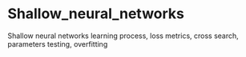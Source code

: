 # Shallow_neural_networks
Shallow neural networks learning process, loss metrics, cross search, parameters testing, overfitting
